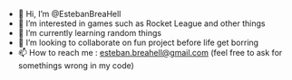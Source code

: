 - 👋 Hi, I’m @EstebanBreaHell
- 👀 I’m interested in games such as Rocket League and other things
- 🌱 I’m currently learning random things
- 💞️ I’m looking to collaborate on fun project before life get borring
- 📫 How to reach me : esteban.breahell@gmail.com (feel free to ask for somethings wrong in my code)

<!---
EstebanBreaHell/EstebanBreaHell is a ✨ special ✨ repository because its `README.md` (this file) appears on your GitHub profile.
You can click the Preview link to take a look at your changes.
--->
